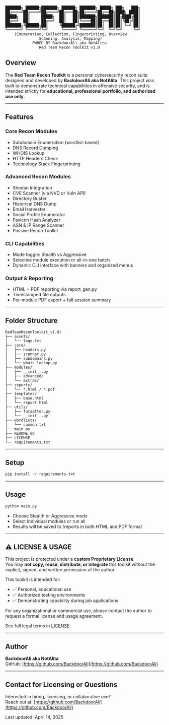 ```
███████╗ ██████╗███████╗ ██████╗ ███████╗ █████╗ ███╗   ███╗
██╔════╝██╔════╝██╔════╝██╔═══██╗██╔════╝██╔══██╗████╗ ████║
█████╗  ██║     █████╗  ██║   ██║███████╗███████║██╔████╔██║
██╔══╝  ██║     ██╔══╝  ██║   ██║╚════██║██╔══██║██║╚██╔╝██║
███████╗╚██████╗██║     ╚██████╔╝███████║██║  ██║██║ ╚═╝ ██║
╚══════╝ ╚═════╝╚═╝      ╚═════╝ ╚══════╝╚═╝  ╚═╝╚═╝     ╚═╝
    (Enumeration, Collection, Fingerprinting, Overview
               Scanning, Analysis, Mapping)   
            PWNED BY BackdoorAli aka NotAlita
               Red Team Recon Toolkit v1.0
```

## Overview

The **Red Team Recon Toolkit** is a personal cybersecurity recon suite designed and developed by **BackdoorAli aka NotAlita**. This project was built to demonstrate technical capabilities in offensive security, and is intended strictly for **educational, professional portfolio, and authorized use only**.

---

## Features

### Core Recon Modules
- Subdomain Enumeration (wordlist-based)
- DNS Record Dumping
- WHOIS Lookup
- HTTP Headers Check
- Technology Stack Fingerprinting

### Advanced Recon Modules
- Shodan Integration
- CVE Scanner (via NVD or Vuln API)
- Directory Buster
- Historical DNS Dump
- Email Harvester
- Social Profile Enumerator
- Favicon Hash Analyzer
- ASN & IP Range Scanner
- Passive Recon Toolkit

### CLI Capabilities
- Mode toggle: Stealth vs Aggressive
- Selective module execution or all-in-one batch
- Dynamic CLI interface with banners and organized menus

### Output & Reporting
- HTML + PDF reporting via report_gen.py
- Timestamped file outputs
- Per-module PDF export + full session summary

---

## Folder Structure

```
RedTeamReconToolkit_v1.0/
├── assets/
│   └── logo.txt
├── core/
│   ├── headers.py
│   ├── scanner.py
│   ├── subdomains.py
│   └── whois_lookup.py
├── modules/
│   ├── __init__.py
│   ├── advanced/
│   └── extras/
├── reports/
│   └── *.html / *.pdf
├── templates/
│   ├── base.html
│   └── report.html
├── utils/
│   ├── formatter.py
│   └── __init__.py
├── wordlists/
│   └── common.txt
├── main.py
├── README.md
├── LICENSE
└── requirements.txt
```

---

## Setup

```bash
pip install -r requirements.txt
```

---

## Usage

```bash
python main.py
```

- Choose Stealth or Aggressive mode
- Select individual modules or run all
- Results will be saved to /reports in both HTML and PDF format

---

## ⚠️ LICENSE & USAGE

This project is protected under a **custom Proprietary License**.  
You may **not copy, reuse, distribute, or integrate** this toolkit without the explicit, signed, and written permission of the author.

This toolkit is intended for:

- ✅ Personal, educational use
- ✅ Authorized testing environments
- ✅ Demonstrating capability during job applications

For any organizational or commercial use, please contact the author to request a formal license and usage agreement.

See full legal terms in [LICENSE](LICENSE)

---

## Author

**BackdoorAli aka NotAlita**  
GitHub: [https://github.com/BackdoorAli](https://github.com/BackdoorAli)

---

## Contact for Licensing or Questions

Interested in hiring, licensing, or collaborative use?  
Reach out at: [https://github.com/BackdoorAli](https://github.com/BackdoorAli)

Last updated: April 14, 2025
